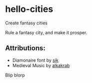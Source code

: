 # hello-cities

Create fantasy cities

Rule a fantasy city, and make it prosper.

## Attributions:

- Diamonaire font by [sik](https://sik.itch.io/fonts)
- Medieval Music by [alkakrab](https://alkakrab.itch.io/free-medieval-soundtrack-no-copyright)

Blip blorp
